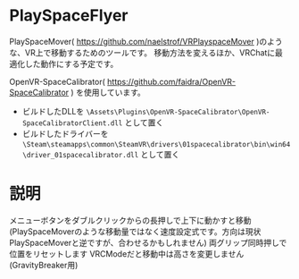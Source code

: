 # PlaySpaceFlyer
PlaySpaceMover( https://github.com/naelstrof/VRPlayspaceMover )のような、VR上で移動するためのツールです。
移動方法を変えるほか、VRChatに最適化した動作にする予定です。

OpenVR-SpaceCalibrator( https://github.com/faidra/OpenVR-SpaceCalibrator ) を使用しています。
- ビルドしたDLLを `\Assets\Plugins\OpenVR-SpaceCalibrator\OpenVR-SpaceCalibratorClient.dll` として置く
- ビルドしたドライバーを `\Steam\steamapps\common\SteamVR\drivers\01spacecalibrator\bin\win64\driver_01spacecalibrator.dll` として置く

# 説明
メニューボタンをダブルクリックからの長押しで上下に動かすと移動 (PlaySpaceMoverのような移動量ではなく速度設定式です。方向は現状PlaySpaceMoverと逆ですが、合わせるかもしれません)
両グリップ同時押しで位置をリセットします
VRCModeだと移動中は高さを変更しません(GravityBreaker用)
